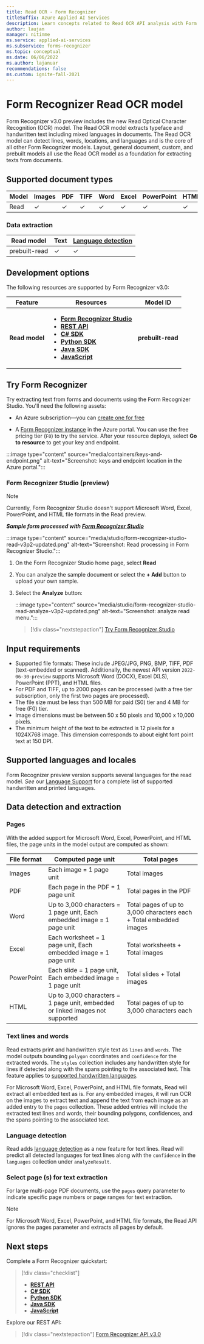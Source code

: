 ```yaml
---
title: Read OCR - Form Recognizer
titleSuffix: Azure Applied AI Services
description: Learn concepts related to Read OCR API analysis with Form Recognizer API—usage and limits.
author: laujan
manager: nitinme
ms.service: applied-ai-services
ms.subservice: forms-recognizer
ms.topic: conceptual
ms.date: 06/06/2022
ms.author: lajanuar
recommendations: false
ms.custom: ignite-fall-2021
---
```


# Form Recognizer Read OCR model

Form Recognizer v3.0 preview includes the new Read Optical Character Recognition (OCR) model. The Read OCR model extracts typeface and handwritten text including mixed languages in documents. The Read OCR model can detect lines, words, locations, and languages and is the core of all other Form Recognizer models. Layout, general document, custom, and prebuilt models all use the Read OCR model as a foundation for extracting texts from documents.

## Supported document types

| **Model**   | **Images**   | **PDF**  | **TIFF** | **Word**   | **Excel**  | **PowerPoint** | **HTML** |
| --- | --- | --- | --- | --- | --- | --- | --- |
| Read  | ✓  | ✓  | ✓  | ✓  | ✓  | ✓  | ✓  |

### Data extraction

| **Read model**   | **Text**   | **[Language detection](language-support.md#detected-languages-read-api)** |
| --- | --- | --- |
prebuilt-read  | ✓  |✓  |

## Development options

The following resources are supported by Form Recognizer v3.0:

| Feature | Resources | Model ID |
|----------|------------|------------|
|**Read model**| <ul><li>[**Form Recognizer Studio**](https://formrecognizer.appliedai.azure.com)</li><li>[**REST API**](how-to-guides/use-prebuilt-read.md?pivots=programming-language-rest-api)</li><li>[**C# SDK**](how-to-guides/use-prebuilt-read.md?pivots=programming-language-csharp)</li><li>[**Python SDK**](how-to-guides/use-prebuilt-read.md?pivots=programming-language-python)</li><li>[**Java SDK**](how-to-guides/use-prebuilt-read.md?pivots=programming-language-java)</li><li>[**JavaScript**](how-to-guides/use-prebuilt-read.md?pivots=programming-language-javascript)</li></ul>|**prebuilt-read**|

## Try Form Recognizer

Try extracting text from forms and documents using the Form Recognizer Studio. You'll need the following assets:

* An Azure subscription—you can [create one for free](https://azure.microsoft.com/free/cognitive-services/)

* A [Form Recognizer instance](https://portal.azure.com/#create/Microsoft.CognitiveServicesFormRecognizer) in the Azure portal. You can use the free pricing tier (`F0`) to try the service. After your resource deploys, select **Go to resource** to get your key and endpoint.

 :::image type="content" source="media/containers/keys-and-endpoint.png" alt-text="Screenshot: keys and endpoint location in the Azure portal.":::

### Form Recognizer Studio (preview)

> [!NOTE]
> Currently, Form Recognizer Studio doesn't support Microsoft Word, Excel, PowerPoint, and HTML file formats in the Read preview.

***Sample form processed with [Form Recognizer Studio](https://formrecognizer.appliedai.azure.com/studio/read)***

:::image type="content" source="media/studio/form-recognizer-studio-read-v3p2-updated.png" alt-text="Screenshot: Read processing in Form Recognizer Studio.":::

1. On the Form Recognizer Studio home page, select **Read**

1. You can analyze the sample document or select the **+ Add** button to upload your own sample.

1. Select the **Analyze** button:

    :::image type="content" source="media/studio/form-recognizer-studio-read-analyze-v3p2-updated.png" alt-text="Screenshot: analyze read menu.":::

   > [!div class="nextstepaction"]
   > [Try Form Recognizer Studio](https://formrecognizer.appliedai.azure.com/studio/layout)

## Input requirements

* Supported file formats: These include JPEG/JPG, PNG, BMP, TIFF, PDF (text-embedded or scanned). Additionally, the newest API version `2022-06-30-preview` supports Microsoft Word (DOCX), Excel (XLS), PowerPoint (PPT), and HTML files.
* For PDF and TIFF, up to 2000 pages can be processed (with a free tier subscription, only the first two pages are processed).
* The file size must be less than 500 MB for paid (S0) tier and 4 MB for free (F0) tier.
* Image dimensions must be between 50 x 50 pixels and 10,000 x 10,000 pixels.
* The minimum height of the text to be extracted is 12 pixels for a 1024X768 image. This dimension corresponds to about eight font point text at 150 DPI.

## Supported languages and locales

Form Recognizer preview version supports several languages for the read model. *See* our [Language Support](language-support.md) for a complete list of supported handwritten and printed languages.

## Data detection and extraction

### Pages

With the added support for Microsoft Word, Excel, PowerPoint, and HTML files, the page units in the model output are computed as shown:

 **File format**   | **Computed page unit**   | **Total pages**  |
| --- | --- | --- |
|Images | Each image = 1 page unit | Total images  |
|PDF | Each page in the PDF = 1 page unit | Total pages in the PDF |
|Word | Up to 3,000 characters = 1 page unit, Each embedded image = 1 page unit | Total pages of up to 3,000 characters each + Total embedded images |
|Excel | Each worksheet = 1 page unit, Each embedded image = 1 page unit | Total worksheets + Total images
|PowerPoint|  Each slide = 1 page unit, Each embedded image = 1 page unit | Total slides + Total images
|HTML| Up to 3,000 characters = 1 page unit, embedded or linked images not supported | Total pages of up to 3,000 characters each |

### Text lines and words

Read extracts print and handwritten style text as `lines` and `words`. The model outputs bounding `polygon` coordinates and `confidence` for the extracted words. The `styles` collection includes any handwritten style for lines if detected along with the spans pointing to the associated text. This feature applies to [supported handwritten languages](language-support.md).

For Microsoft Word, Excel, PowerPoint, and HTML file formats, Read will extract all embedded text as is. For any embedded images, it will run OCR on the images to extract text and append the text from each image as an added entry to the `pages` collection. These added entries will include the extracted text lines and words, their bounding polygons, confidences, and the spans pointing to the associated text.

### Language detection

Read adds [language detection](language-support.md#detected-languages-read-api) as a new feature for text lines. Read will predict all detected languages for text lines along with the `confidence` in the `languages` collection under `analyzeResult`.

### Select page (s) for text extraction

For large multi-page PDF documents, use the `pages` query parameter to indicate specific page numbers or page ranges for text extraction.

> [!NOTE]
> For Microsoft Word, Excel, PowerPoint, and HTML file formats, the Read API ignores the pages parameter and extracts all pages by default.

## Next steps

Complete a Form Recognizer quickstart:

> [!div class="checklist"]
>
> * [**REST API**](how-to-guides/use-prebuilt-read.md?pivots=programming-language-rest-api)
> * [**C# SDK**](how-to-guides/use-prebuilt-read.md?pivots=programming-language-csharp)
> * [**Python SDK**](how-to-guides/use-prebuilt-read.md?pivots=programming-language-python)
> * [**Java SDK**](how-to-guides/use-prebuilt-read.md?pivots=programming-language-java)
> * [**JavaScript**](how-to-guides/use-prebuilt-read.md?pivots=programming-language-javascript)</li></ul>

Explore our REST API:

> [!div class="nextstepaction"]
> [Form Recognizer API v3.0](https://westus.dev.cognitive.microsoft.com/docs/services/form-recognizer-api-v3-0-preview-2/operations/AnalyzeDocument)
